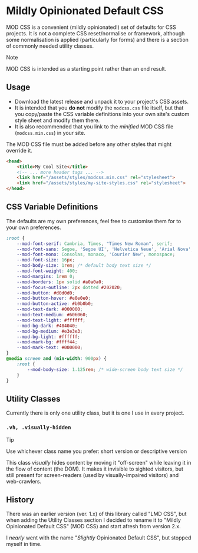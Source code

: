 # Mildly Opinionated Default CSS

MOD CSS is a convenient (mildly opinionated!) set of defaults for CSS projects. It is not a complete CSS reset/normalise or framework, although some normalisation is applied (particularly for forms) and there is a section of commonly needed utility classes.

> [!NOTE]
> MOD CSS is intended as a starting point rather than an end result.

## Usage

- Download the latest release and unpack it to your project's CSS assets.
- It is intended that you **do not** modify the `modcss.css` file itself, but that you copy/paste the CSS variable definitions into your own site's custom style sheet and modify them there.
- It is also recommended that you link to the *minified* MOD CSS file (`modcss.min.css`) in your site.

The MOD CSS file must be added before any other styles that might override it.

```html
<head>
    <title>My Cool Site</title>
    <!-- ... more header tags ... -->
    <link href="/assets/styles/modcss.min.css" rel="stylesheet">
    <link href="/assets/styles/my-site-styles.css" rel="stylesheet">
</head>
```

## CSS Variable Definitions

The defaults are my own preferences, feel free to customise them for to your own preferences.

```css
:root {
    --mod-font-serif: Cambria, Times, "Times New Roman", serif;
    --mod-font-sans: Segoe, 'Segoe UI', 'Helvetica Neue', 'Arial Nova', Helvetica, Arial, sans-serif;
    --mod-font-mono: Consolas, monaco, 'Courier New', monospace;
    --mod-font-size: 16px;
    --mod-body-size: 1rem; /* default body text size */
    --mod-font-weight: 400;
    --mod-margins: 1rem 0;
    --mod-borders: 1px solid #a0a0a0;
    --mod-focus-outline: 2px dotted #202020;
    --mod-button: #d0d0d0;
    --mod-button-hover: #e0e0e0;
    --mod-button-active: #b0b0b0;
    --mod-text-dark: #000000;
    --mod-text-medium: #606060;
    --mod-text-light: #ffffff;
    --mod-bg-dark: #404040;
    --mod-bg-medium: #e3e3e3;
    --mod-bg-light: #ffffff;
    --mod-mark-bg: #ffff44;
    --mod-mark-text: #000000;
}
@media screen and (min-width: 900px) {
    :root {
        --mod-body-size: 1.125rem; /* wide-screen body text size */
    }
}
```

## Utility Classes

Currently there is only one utility class, but it is one I use in every project.

### `.vh, .visually-hidden`

> [!TIP]
> Use whichever class name you prefer: short version or descriptive version

This class *visually* hides content by moving it "off-screen" while leaving it in the flow of content (the DOM). It makes it invisible to sighted visitors, but still present for screen-readers (used by visually-impaired visitors) and web-crawlers.

## History

There was an earlier version (ver. 1.x) of this library called "LMD CSS", but when adding the Utility Classes section I decided to rename it to "Mildly Opinionated Default CSS" (MOD CSS) and start afresh from version 2.x.

I *nearly* went with the name "*Slightly* Opinionated Default CSS", but stopped myself in time.
